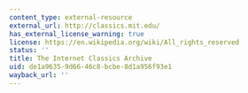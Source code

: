 ```yaml
---
content_type: external-resource
external_url: http://classics.mit.edu/
has_external_license_warning: true
license: https://en.wikipedia.org/wiki/All_rights_reserved
status: ''
title: The Internet Classics Archive
uid: de1a9635-9d66-46c8-bcbe-8d1a956f93e1
wayback_url: ''
---
```

